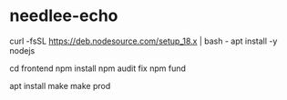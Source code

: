 # needlee-echo

curl -fsSL https://deb.nodesource.com/setup_18.x | bash -
apt install -y nodejs

cd frontend
npm install
npm audit fix
npm fund

apt install make
make prod
